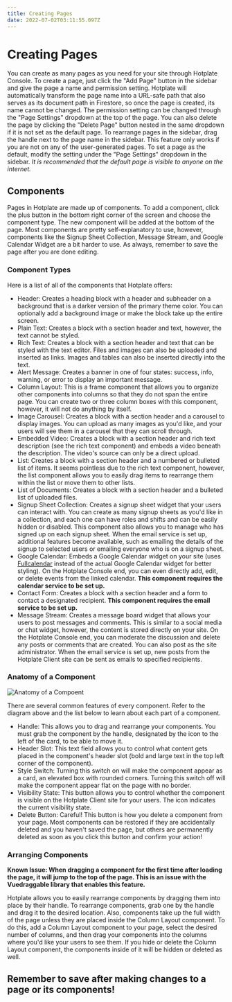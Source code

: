 ```yaml
---
title: Creating Pages
date: 2022-07-02T03:11:55.097Z
---
```

# Creating Pages

You can create as many pages as you need for your site through Hotplate Console.  To create a page, just click the "Add Page" button in the sidebar and give the page a name and permission setting.  Hotplate will automatically transform the page name into a URL-safe path that also serves as its document path in Firestore, so once the page is created, its name cannot be changed.  The permission setting can be changed through the "Page Settings" dropdown at the top of the page.  You can also delete the page by clicking the "Delete Page" button nested in the same dropdown if it is not set as the default page.  To rearrange pages in the sidebar, drag the handle next to the page name in the sidebar.  This feature only works if you are not on any of the user-generated pages.  To set a page as the default, modify the setting under the "Page Settings" dropdown in the sidebar.  *It is recommended that the default page is visible to anyone on the internet.*

## Components

Pages in Hotplate are made up of components.  To add a component, click the plus button in the bottom right corner of the screen and choose the component type.  The new component will be added at the bottom of the page.  Most components are pretty self-explanatory to use, however, components like the Signup Sheet Collection, Message Stream, and Google Calendar Widget are a bit harder to use.  As always, remember to save the page after you are done editing.

### Component Types

Here is a list of all of the components that Hotplate offers:

* Header: Creates a heading block with a header and subheader on a background that is a darker version of the primary theme color.  You can optionally add a background image or make the block take up the entire screen.
* Plain Text: Creates a block with a section header and text, however, the text cannot be styled.
* Rich Text: Creates a block with a section header and text that can be styled with the text editor.  Files and images can also be uploaded and inserted as links.  Images and tables can also be inserted directly into the text.
* Alert Message: Creates a banner in one of four states: success, info, warning, or error to display an important message.
* Column Layout: This is a frame component that allows you to organize other components into columns so that they do not span the entire page.  You can create two or three column boxes with this component, however, it will not do anything by itself.
* Image Carousel: Creates a block with a section header and a carousel to display images.  You can upload as many images as you'd like, and your users will see them in a carousel that they can scroll through.
* Embedded Video: Creates a block with a section header and rich text description (see the rich text component) and embeds a video beneath the description.  The video's source can only be a direct upload.
* List: Creates a block with a section header and a numbered or bulleted list of items.  It seems pointless due to the rich text component, however, the list component allows you to easily drag items to rearrange them within the list or move them to other lists.
* List of Documents: Creates a block with a section header and a bulleted list of uploaded files.
* Signup Sheet Collection: Creates a signup sheet widget that your users can interact with.  You can create as many signup sheets as you'd like in a collection, and each one can have roles and shifts and can be easily hidden or disabled.  This component also allows you to manage who has signed up on each signup sheet.  When the email service is set up, additional features become available, such as emailing the details of the signup to selected users or emailing everyone who is on a signup sheet.
* Google Calendar: Embeds a Google Calendar widget on your site (uses [Fullcalendar](https://fullcalendar.io) instead of the actual Google Calendar widget for better styling).  On the Hotplate Console end, you can even directly add, edit, or delete events from the linked calendar.  **This component requires the calendar service to be set up.**
* Contact Form: Creates a block with a section header and a form to contact a designated recipient.  **This component requires the email service to be set up.**
* Message Stream: Creates a message board widget that allows your users to post messages and comments.  This is similar to a social media or chat widget, however, the content is stored directly on your site.  On the Hotplate Console end, you can moderate the discussion and delete any posts or comments that are created.  You can also post as the site administrator.  When the email service is set up, new posts from the Hotplate Client site can be sent as emails to specified recipients.

### Anatomy of a Component

![Anatomy of a Compoent](media/component-anatomy.jpg)

There are several common features of every component.  Refer to the diagram above and the list below to learn about each part of a component.

* Handle: This allows you to drag and rearrange your components.  You must grab the component by the handle, designated by the icon to the left of the card, to be able to move it.
* Header Slot: This text field allows you to control what content gets placed in the component's header slot (bold and large text in the top left corner of the component).
* Style Switch: Turning this switch on will make the component appear as a card, an elevated box with rounded corners.  Turning this switch off will make the component appear flat on the page with no border.
* Visibility State: This button allows you to control whether the component is visible on the Hotplate Client site for your users.  The icon indicates the current visibility state.
* Delete Button: Careful!  This button is how you delete a component from your page.  Most components can be restored if they are accidentally deleted and you haven't saved the page, but others are permanently deleted as soon as you click this button and confirm your action!

### Arranging Components

**Known Issue: When dragging a component for the first time after loading the page, it will jump to the top of the page.  This is an issue with the Vuedraggable library that enables this feature.**

Hotplate allows you to easily rearrange components by dragging them into place by their handle.  To rearrange components, grab one by the handle and drag it to the desired location.  Also, components take up the full width of the page unless they are placed inside the Column Layout component.  To do this, add a Column Layout component to your page, select the desired number of columns, and then drag your components into the columns where you'd like your users to see them.  If you hide or delete the Column Layout component, the components inside of it will be hidden or deleted as well.

## Remember to save after making changes to a page or its components!